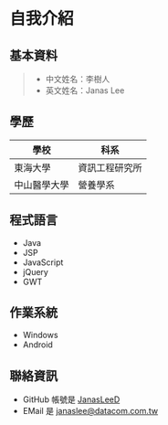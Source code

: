 自我介紹
=======

基本資料
--------

> * 中文姓名：李樹人
> * 英文姓名：Janas Lee


學歷
----

| 學校 | 科系 | 
| ------ | ------- |
| 東海大學 | 資訊工程研究所 |
| 中山醫學大學 | 營養學系 |


程式語言
--------

* Java
* JSP
* JavaScript
* jQuery
* GWT


作業系統
--------

* Windows
* Android


聯絡資訊
--------

* GitHub 帳號是 [JanasLeeD][github]
* EMail 是 [janaslee@datacom.com.tw][emai1]


[github]: https://github.com/JanasLeeD/  "This is my Github."
[emai1]: mailto:janaslee@datacom.com.tw  "This is my email."

